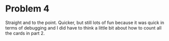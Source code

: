 # Problem 4
Straight and to the point. Quicker, but still lots of fun because it was quick in terms of debugging and I did have to think a little bit about how to count all the cards in part 2.